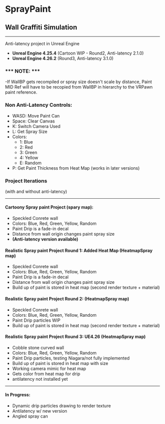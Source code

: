 # SprayPaint
## Wall Graffiti Simulation
________________________________

Anti-latency project in Unreal Engine
- **Unreal Engine 4.25.4** (Cartoon WIP - Round2, Anti-latency 2.1.0)
- **Unreal Engine 4.26.2** (Round3, Anti-latency 3.1.0)

### *** NOTE: ***
-If WallBP gets recompiled or spray size doesn't scale by distance, Paint MID Ref will have to be recopied from WallBP in hierarchy to the VRPawn paint reference.

### Non Anti-Latency Controls:

- WASD: Move Paint Can
- Space: Clear Canvas
- K: Switch Camera Used
- L: Get Spray Size
- Colors:
  - 1: Blue
  - 2: Red
  - 3: Green
  - 4: Yellow
  - E: Random
- P: Get Paint Thickness from Heat Map (works in later versions)

### Project Iterations 
(with and without anti-latency)
_________________________________

#### Cartoony Spray paint Project (spary map):
- Speckled Conrete wall
- Colors: Blue, Red, Green, Yellow, Random
- Paint Drip is a fade-in decal
- Distance from wall origin changes paint spray size
- **(Anti-latency version available)**

#### Realistic Spray paint Project Round 1: Added Heat Map (HeatmapSpray map)
- Speckled Conrete wall
- Colors: Blue, Red, Green, Yellow, Random
- Paint Drip is a fade-in decal
- Distance from wall origin changes paint spray size
- Build up of paint is stored in heat map (second render texture + material)

#### Realistic Spray paint Project Round 2: (HeatmapSpray map)
- Speckled Conrete wall
- Colors: Blue, Red, Green, Yellow, Random
- Paint Drip particles WIP
- Build up of paint is stored in heat map (second render texture + material)

#### Realistic Spray paint Project Round 3: UE4.26 (HeatmapSpray map)
- Cobble stone curved wall
- Colors: Blue, Red, Green, Yellow, Random
- Paint Drip particles, testing Niagara/not fully implemented
- Build up of paint is stored in heat map with size
- Working camera mimic for heat map
- Gets color from heat map for drip
- antilatency not installed yet

_________________________________

#### In Progress:

- Dynamic drip particles drawing to render texture
- Antilatency w/ new version
- Angled spray can






